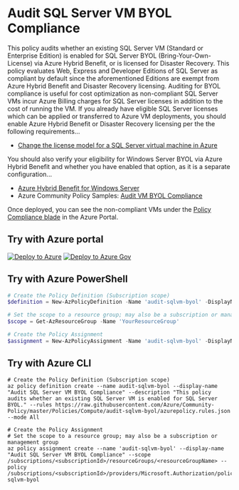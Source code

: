 # Audit SQL Server VM BYOL Compliance

This policy audits whether an existing SQL Server VM (Standard or Enterprise Edition) is enabled for SQL Server BYOL (Bring-Your-Own-License) via Azure Hybrid Benefit, or is licensed for Disaster Recovery. This policy evaluates Web, Express and Developer Editions of SQL Server as compliant by default since the aforementioned Editions are exempt from Azure Hybrid Benefit and Disaster Recovery licensing. Auditing for BYOL compliance is useful for cost optimization as non-compliant SQL Server VMs incur Azure Billing charges for SQL Server licenses in addition to the cost of running the VM. If you already have eligible SQL Server licenses which can be applied or transferred to Azure VM deployments, you should enable Azure Hybrid Benefit or Disaster Recovery licensing per the the following requirements...

- [Change the license model for a SQL Server virtual machine in Azure](https://docs.microsoft.com/azure/virtual-machines/windows/sql/virtual-machines-windows-sql-ahb)

You should also verify your eligibility for Windows Server BYOL via Azure Hybrid Benefit and whether you have enabled that option, as it is a separate configuration...

- [Azure Hybrid Benefit for Windows Server](https://docs.microsoft.com/azure/virtual-machines/windows/hybrid-use-benefit-licensing)
- Azure Community Policy Samples: [Audit VM BYOL Compliance](https://github.com/Azure/Community-Policy/tree/master/Policies/Compute/audit-vm-byol)

Once deployed, you can see the non-compliant VMs under the [Policy Compliance blade](https://portal.azure.com/#blade/Microsoft_Azure_Policy/PolicyMenuBlade/Compliance) in the Azure Portal.

## Try with Azure portal

[![Deploy to Azure](http://azuredeploy.net/deploybutton.png)](https://portal.azure.com/?#blade/Microsoft_Azure_Policy/CreatePolicyDefinitionBlade/uri/https%3A%2F%2Fraw.githubusercontent.com%2FAzure%2FCommunity-Policy%2Fmaster%2FPolicies%2FCompute%2Faudit-sqlvm-byol%2Fazurepolicy.json)
[![Deploy to Azure Gov](https://docs.microsoft.com/azure/governance/policy/media/deploy/deployGovbutton.png)](https://portal.azure.us/?#blade/Microsoft_Azure_Policy/CreatePolicyDefinitionBlade/uri/https%3A%2F%2Fraw.githubusercontent.com%2FAzure%2FCommunity-Policy%2Fmaster%2FPolicies%2FCompute%2Faudit-sqlvm-byol%2Fazurepolicy.json)

## Try with Azure PowerShell

````powershell
# Create the Policy Definition (Subscription scope)
$definition = New-AzPolicyDefinition -Name 'audit-sqlvm-byol' -DisplayName 'Audit SQL Server VM BYOL Compliance' -description 'This policy audits whether an existing SQL Server VM is enabled for SQL Server BYOL.' -Policy 'https://raw.githubusercontent.com/Azure/Community-Policy/master/Policies/Compute/audit-sqlvm-byol/azurepolicy.rules.json' -Mode All

# Set the scope to a resource group; may also be a subscription or management group
$scope = Get-AzResourceGroup -Name 'YourResourceGroup'

# Create the Policy Assignment
$assignment = New-AzPolicyAssignment -Name 'audit-sqlvm-byol' -DisplayName 'Audit SQL Server VM BYOL Compliance' -Scope $scope.ResourceId -PolicyDefinition $definition
````

## Try with Azure CLI

```cli
# Create the Policy Definition (Subscription scope)
az policy definition create --name audit-sqlvm-byol --display-name "Audit SQL Server VM BYOL Compliance" --description "This policy audits whether an existing SQL Server VM is enabled for SQL Server BYOL." --rules https://raw.githubusercontent.com/Azure/Community-Policy/master/Policies/Compute/audit-sqlvm-byol/azurepolicy.rules.json --mode All

# Create the Policy Assignment
# Set the scope to a resource group; may also be a subscription or management group
az policy assignment create --name 'audit-sqlvm-byol' --display-name "Audit SQL Server VM BYOL Compliance" --scope /subscriptions/<subscriptionId>/resourceGroups/<resourceGroupName> --policy /subscriptions/<subscriptionId>/providers/Microsoft.Authorization/policyDefinitions/audit-sqlvm-byol
```